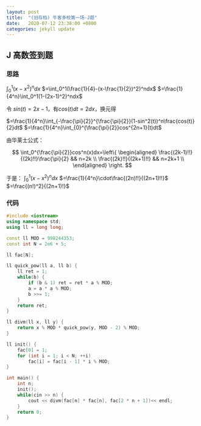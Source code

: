 ```yaml
---
layout: post
title:  "(旧存档) 牛客多校第一场-J题"
date:   2020-07-12 23:38:00 +0800
categories: jekyll update
---
```

## J 高数签到题

### 思路

$\int_0^1(x-x^2)^ndx$
$=\int_0^1(\frac{1}{4}-(x-\frac{1}{2})^2)^ndx$
$=\frac{1}{4^n}\int_0^1(1-(2x-1)^2)^ndx$

令 $sin(t)=2x-1$，有$cos(t)dt=2dx$，换元得

$=\frac{1}{4^n}\int_{-\frac{\pi}{2}}^{\frac{\pi}{2}}(1-sin^2(t))^n\frac{cos(t)}{2}dt$
$=\frac{1}{4^n}\int_{0}^{\frac{\pi}{2}}cos^{2n+1}(t)dt$

由华莱士公式：

$$
\int_0^{\frac{\pi}{2}}cos^n(x)dx=\left\{
\begin{aligned}
\frac{(2k-1)!!}{(2k)!!}\frac{\pi}{2} && n=2k \\
\frac{(2k)!!}{(2k+1)!!}                   && n=2k+1 \\
\end{aligned}
\right.
$$

于是：
$\int_0^1(x-x^2)^ndx$
$=\frac{1}{4^n}\cdot\frac{(2n)!!}{(2n+1)!!}$
$=\frac{(n!)^2}{(2n+1)!}$

### 代码

```c++
#include <iostream>
using namespace std;
using ll = long long;

const ll MOD = 998244353;
const int N = 2e6 + 5;

ll fac[N];

ll quick_pow(ll a, ll b) {
    ll ret = 1;
    while(b) {
        if (b & 1) ret = ret * a % MOD;
        a = a * a % MOD;
        b >>= 1;
    }
    return ret;
}

ll divm(ll x, ll y) {
    return x % MOD * quick_pow(y, MOD - 2) % MOD;
}

ll init() {
    fac[0] = 1;
    for (int i = 1; i < N; ++i) 
        fac[i] = fac[i - 1] * i % MOD;
}

int main() {
    int n;
    init();
    while(cin >> n) {
        cout << divm(fac[n] * fac[n], fac[2 * n + 1])<< endl;
    }
    return 0;
}
```
